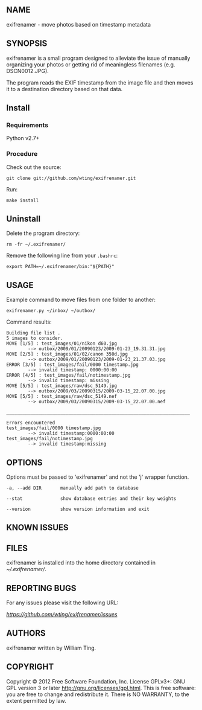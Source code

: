 NAME
----

exifrenamer - move photos based on timestamp metadata

SYNOPSIS
--------

exifrenamer is a small program designed to alleviate the issue of
manually organizing your photos or getting rid of meaningless filenames
(e.g. DSCN0012.JPG).

The program reads the EXIF timestamp from the image file and then moves
it to a destination directory based on that data.

Install
-------

### Requirements

Python v2.7+

### Procedure

Check out the source:

    git clone git://github.com/wting/exifrenamer.git

Run:

    make install

Uninstall
---------

Delete the program directory:

    rm -fr ~/.exifrenamer/

Remove the following line from your `.bashrc`:

    export PATH=~/.exifrenamer/bin:"${PATH}"

USAGE
-----

Example command to move files from one folder to another:

    exifrenamer.py ~/inbox/ ~/outbox/

Command results:

    Building file list .
    5 images to consider.
    MOVE [1/5] : test_images/01/nikon d60.jpg
            --> outbox/2009/01/20090123/2009-01-23_19.31.31.jpg
    MOVE [2/5] : test_images/01/02/canon 350d.jpg
            --> outbox/2009/01/20090123/2009-01-23_21.37.03.jpg
    ERROR [3/5] : test_images/fail/0000 timestamp.jpg
            --> invalid timestamp: 0000:00:00
    ERROR [4/5] : test_images/fail/notimestamp.jpg
            --> invalid timestamp: missing
    MOVE [5/5] : test_images/raw/dsc_5149.jpg
            --> outbox/2009/03/20090315/2009-03-15_22.07.00.jpg
    MOVE [5/5] : test_images/raw/dsc_5149.nef
            --> outbox/2009/03/20090315/2009-03-15_22.07.00.nef

    ____________________________________________________________________

    Errors encountered
    test_images/fail/0000 timestamp.jpg
            --> invalid timestamp:0000:00:00
    test_images/fail/notimestamp.jpg
            --> invalid timestamp:missing

OPTIONS
-------

Options must be passed to 'exifrenamer' and not the 'j' wrapper
function.

    -a, --add DIR       manually add path to database

    --stat              show database entries and their key weights

    --version           show version information and exit

KNOWN ISSUES
------------

FILES
-----

exifrenamer is installed into the home directory contained in
*\~/.exifrenamer/*.

REPORTING BUGS
--------------

For any issues please visit the following URL:

*https://github.com/wting/exifrenamer/issues*

AUTHORS
-------

exifrenamer written by William Ting.

COPYRIGHT
---------

Copyright © 2012 Free Software Foundation, Inc. License GPLv3+: GNU GPL
version 3 or later <http://gnu.org/licenses/gpl.html>. This is free
software: you are free to change and redistribute it. There is NO
WARRANTY, to the extent permitted by law.
